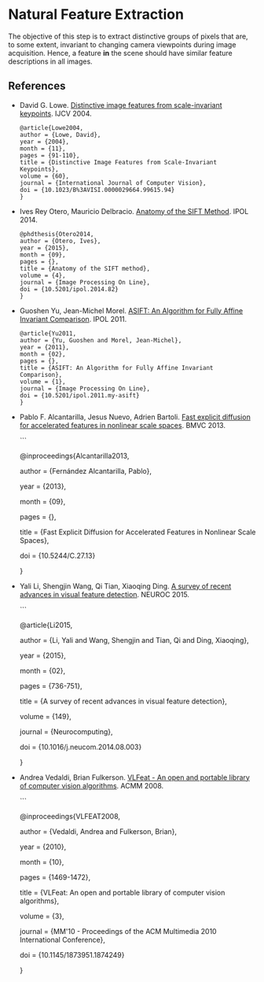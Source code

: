 # Natural Feature Extraction

The objective of this step is to extract distinctive groups of pixels that are, to some extent, invariant to changing camera viewpoints during image acquisition. Hence, a feature **in** the scene should have similar feature descriptions in all images.

## References

* David G. Lowe. [Distinctive image features from scale-invariant keypoints](https://people.eecs.berkeley.edu/~malik/cs294/lowe-ijcv04.pdf). IJCV 2004.

  ```text
  @article{Lowe2004,
  author = {Lowe, David},
  year = {2004},
  month = {11},
  pages = {91-110},
  title = {Distinctive Image Features from Scale-Invariant Keypoints},
  volume = {60},
  journal = {International Journal of Computer Vision},
  doi = {10.1023/B%3AVISI.0000029664.99615.94}
  }
  ```

* Ives Rey Otero, Mauricio Delbracio. [Anatomy of the SIFT Method](https://www.ipol.im/pub/art/2014/82/article.pdf). IPOL 2014.

  ```text
  @phdthesis{Otero2014,
  author = {Otero, Ives},
  year = {2015},
  month = {09},
  pages = {},
  title = {Anatomy of the SIFT method},
  volume = {4},
  journal = {Image Processing On Line},
  doi = {10.5201/ipol.2014.82}
  }
  ```

* Guoshen Yu, Jean-Michel Morel. [ASIFT: An Algorithm for Fully Affine Invariant Comparison](https://www.ipol.im/pub/art/2011/my-asift/article_lr.pdf). IPOL 2011.

  ```text
  @article{Yu2011,
  author = {Yu, Guoshen and Morel, Jean-Michel},
  year = {2011},
  month = {02},
  pages = {},
  title = {ASIFT: An Algorithm for Fully Affine Invariant Comparison},
  volume = {1},
  journal = {Image Processing On Line},
  doi = {10.5201/ipol.2011.my-asift}
  }
  ```

* Pablo F. Alcantarilla, Jesus Nuevo, Adrien Bartoli. [Fast explicit diffusion for accelerated features in nonlinear scale spaces](http://www.bmva.org/bmvc/2013/Papers/paper0013/paper0013.pdf). BMVC 2013.

  \`\`\`

  @inproceedings{Alcantarilla2013,

  author = {Fernández Alcantarilla, Pablo},

  year = {2013},

  month = {09},

  pages = {},

  title = {Fast Explicit Diffusion for Accelerated Features in Nonlinear Scale Spaces},

  doi = {10.5244/C.27.13}

  }

* Yali Li, Shengjin Wang, Qi Tian, Xiaoqing Ding. [A survey of recent advances in visual feature detection](https://dl.acm.org/doi/10.1016/j.neucom.2014.08.003). NEUROC 2015.

  \`\`\`

  @article{Li2015,

  author = {Li, Yali and Wang, Shengjin and Tian, Qi and Ding, Xiaoqing},

  year = {2015},

  month = {02},

  pages = {736-751},

  title = {A survey of recent advances in visual feature detection},

  volume = {149},

  journal = {Neurocomputing},

  doi = {10.1016/j.neucom.2014.08.003}

  }

* Andrea Vedaldi, Brian Fulkerson. [VLFeat - An open and portable library of computer vision algorithms](https://www.robots.ox.ac.uk/~vedaldi/assets/pubs/vedaldi10vlfeat.pdf). ACMM 2008.

  \`\`\`

  @inproceedings{VLFEAT2008,

  author = {Vedaldi, Andrea and Fulkerson, Brian},

  year = {2010},

  month = {10},

  pages = {1469-1472},

  title = {VLFeat: An open and portable library of computer vision algorithms},

  volume = {3},

  journal = {MM'10 - Proceedings of the ACM Multimedia 2010 International Conference},

  doi = {10.1145/1873951.1874249}

  }

